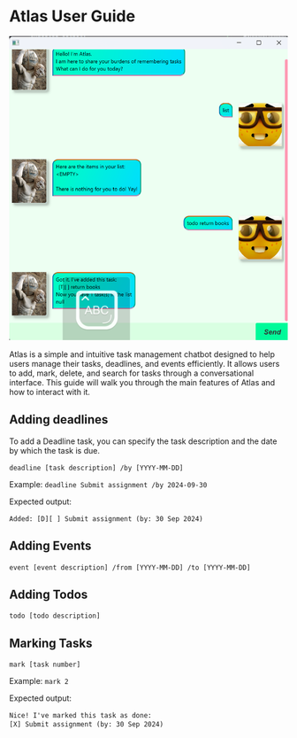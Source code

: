 # Atlas User Guide

![UI](UI.png "A screenshot of the UI")

Atlas is a simple and intuitive task management chatbot designed to help users manage their tasks, deadlines, and events efficiently. It allows users to add, mark, delete, and search for tasks through a conversational interface. This guide will walk you through the main features of Atlas and how to interact with it.

## Adding deadlines

To add a Deadline task, you can specify the task description and the date by which the task is due.

```
deadline [task description] /by [YYYY-MM-DD]
```

Example: `deadline Submit assignment /by 2024-09-30`

Expected output:
```
Added: [D][ ] Submit assignment (by: 30 Sep 2024)
```

## Adding Events

```
event [event description] /from [YYYY-MM-DD] /to [YYYY-MM-DD]
```

## Adding Todos

```
todo [todo description]
```


## Marking Tasks

```
mark [task number]
```

Example: `mark 2`

Expected output:
```
Nice! I've marked this task as done:
[X] Submit assignment (by: 30 Sep 2024)
```